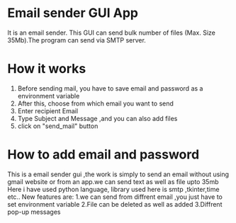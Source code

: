 # Email sender GUI App
It is an email sender. This GUI can send bulk number of files (Max. Size 35Mb).The program can send via SMTP server.
# How it works
1. Before sending mail, you have to save email and password as a environment variable
2. After this, choose from which email you want to send 
3. Enter recipient Email
3. Type Subject and Message ,and you can also add files
4. click on "send_mail" button
# How to add email and password





This is a email sender gui ,the work is simply to send an email without using gmail website or from an app.we can send text as well as file upto 35mb
Here i have used python language, library used here is smtp ,tkinter,time etc.. 
New features are:
1.we can send from diffrent email ,you just have to set environment variable
2.File can be deleted as well as added 
3.Diffrent pop-up messages
